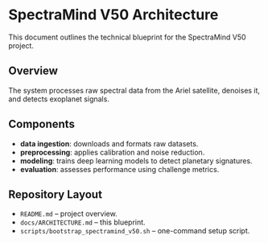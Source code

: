 # SpectraMind V50 Architecture

This document outlines the technical blueprint for the SpectraMind V50 project.

## Overview
The system processes raw spectral data from the Ariel satellite, denoises it, and detects exoplanet signals.

## Components
- **data ingestion**: downloads and formats raw datasets.
- **preprocessing**: applies calibration and noise reduction.
- **modeling**: trains deep learning models to detect planetary signatures.
- **evaluation**: assesses performance using challenge metrics.

## Repository Layout
- `README.md` – project overview.
- `docs/ARCHITECTURE.md` – this blueprint.
- `scripts/bootstrap_spectramind_v50.sh` – one-command setup script.
